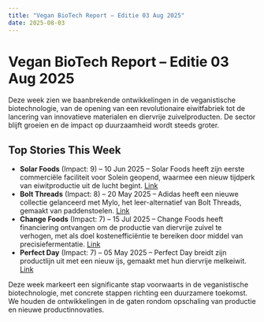 ```yaml
---
title: "Vegan BioTech Report – Editie 03 Aug 2025"
date: 2025-08-03
---
```


# Vegan BioTech Report – Editie 03 Aug 2025

Deze week zien we baanbrekende ontwikkelingen in de veganistische biotechnologie, van de opening van een revolutionaire eiwitfabriek tot de lancering van innovatieve materialen en diervrije zuivelproducten. De sector blijft groeien en de impact op duurzaamheid wordt steeds groter.

## Top Stories This Week

*   **Solar Foods** (Impact: 9) – 10 Jun 2025 – Solar Foods heeft zijn eerste commerciële faciliteit voor Solein geopend, waarmee een nieuw tijdperk van eiwitproductie uit de lucht begint. [Link](https://www.google.com/search?q=Solar+Foods+Solein+commercial+facility)
*   **Bolt Threads** (Impact: 8) – 20 May 2025 – Adidas heeft een nieuwe collectie gelanceerd met Mylo, het leer-alternatief van Bolt Threads, gemaakt van paddenstoelen. [Link](https://www.google.com/search?q=Bolt+Threads+Mylo+Adidas+collection)
*   **Change Foods** (Impact: 7) – 15 Jul 2025 – Change Foods heeft financiering ontvangen om de productie van diervrije zuivel te verhogen, met als doel kostenefficiëntie te bereiken door middel van precisiefermentatie. [Link](https://www.google.com/search?q=Change+Foods+animal-free+dairy+funding)
*   **Perfect Day** (Impact: 7) – 05 May 2025 – Perfect Day breidt zijn productlijn uit met een nieuw ijs, gemaakt met hun diervrije melkeiwit. [Link](https://www.google.com/search?q=Perfect+Day+new+ice+cream+launch)

Deze week markeert een significante stap voorwaarts in de veganistische biotechnologie, met concrete stappen richting een duurzamere toekomst. We houden de ontwikkelingen in de gaten rondom opschaling van productie en nieuwe productinnovaties.